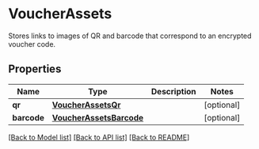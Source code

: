 # VoucherAssets

Stores links to images of QR and barcode that correspond to an encrypted voucher code.

## Properties
Name | Type | Description | Notes
------------ | ------------- | ------------- | -------------
**qr** | [**VoucherAssetsQr**](VoucherAssetsQr.md) |  | [optional] 
**barcode** | [**VoucherAssetsBarcode**](VoucherAssetsBarcode.md) |  | [optional] 

[[Back to Model list]](../README.md#documentation-for-models) [[Back to API list]](../README.md#documentation-for-api-endpoints) [[Back to README]](../README.md)


